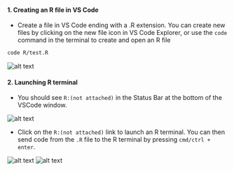 
#### 1. Creating an R file in VS Code

- Create a file in VS Code ending with a .R extension. You can create new files
  by clicking on the new file icon in VS Code Explorer, or use the `code` 
  command in the terminal to create and open an R file

```bash
code R/test.R
```

![alt text](../assets/rdev4.png)


#### 2. Launching R terminal

- You should see `R:(not attached)` in the Status Bar at the bottom of 
  the VSCode window.

![alt text](../assets/rdev11.png)

- Click on the `R:(not attached)` link to launch an R terminal. You can
  then send code from the `.R` file to the R terminal by pressing
  `cmd/ctrl + enter`.

![alt text](../assets/rdev12.png) ![alt text](../assets/rdev5.png)
